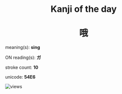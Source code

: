 <h1 align="center">Kanji of the day</h1>
<h1 align="center">哦</h1>
<p align="left">meaning(s): <b>sing</b></p>
<p align="left">ON reading(s): <b>ガ</b></p>
<p align="left">stroke count: <b>10</b></p>
<p align="left">unicode: <b>54E6</b></p>
<p align="left"><img src="https://komarev.com/ghpvc/?username=tristanwagner-kanjioftheday&label=Views&color=0e75b6&style=flat" alt="views"/></p>
